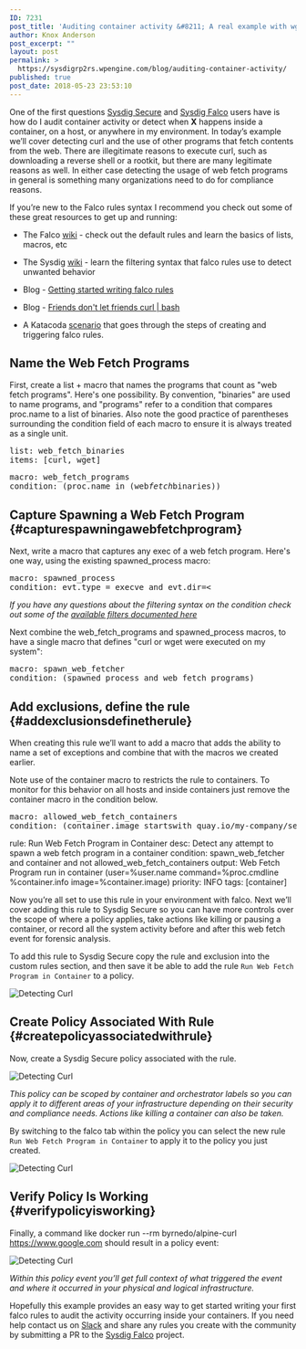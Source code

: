```yaml
---
ID: 7231
post_title: 'Auditing container activity &#8211; A real example with wget and curl using Sysdig Secure.'
author: Knox Anderson
post_excerpt: ""
layout: post
permalink: >
  https://sysdigrp2rs.wpengine.com/blog/auditing-container-activity/
published: true
post_date: 2018-05-23 23:53:10
---
```

One of the first questions [Sysdig Secure][1] and [Sysdig Falco][2] users have is how do I audit container activity or detect when **X** happens inside a container, on a host, or anywhere in my environment. In today’s example we’ll cover detecting curl and the use of other programs that fetch contents from the web. There are illegitimate reasons to execute curl, such as downloading a reverse shell or a rootkit, but there are many legitimate reasons as well. In either case detecting the usage of web fetch programs in general is something many organizations need to do for compliance reasons.

If you’re new to the Falco rules syntax I recommend you check out some of these great resources to get up and running:

*   The Falco <a href="https://github.com/draios/falco/wiki/Falco-Rules" target="_blank" rel="noopener">wiki</a> - check out the default rules and learn the basics of lists, macros, etc

*   The Sysdig <a href="https://github.com/draios/sysdig/wiki/Sysdig-User-Guide" target="_blank" rel="noopener">wik</a><a href="https://github.com/draios/sysdig/wiki/Sysdig-User-Guide" target="_blank" rel="noopener">i</a> - learn the filtering syntax that falco rules use to detect unwanted behavior

*   Blog - <a href="https://sysdigrp2rs.wpengine.com/blog/getting-started-writing-falco-rules/" target="_blank" rel="noopener">Getting started writing falco rules</a>

*   Blog - <a href="https://sysdigrp2rs.wpengine.com/blog/friends-dont-let-friends-curl-bash/" target="_blank" rel="noopener">Friends don't let friends curl | bash</a>

*   A Katacoda <a href="https://katacoda.com/sysdig/scenarios/sysdig-falco" target="_blank" rel="noopener">scenario</a> that goes through the steps of creating and triggering falco rules.

## Name the Web Fetch Programs

First, create a list + macro that names the programs that count as "web fetch programs". Here's one possibility. By convention, "binaries" are used to name programs, and "programs" refer to a condition that compares proc.name to a list of binaries. Also note the good practice of parentheses surrounding the condition field of each macro to ensure it is always treated as a single unit.

<pre>list: web_fetch_binaries
items: [curl, wget]</pre>

<pre>macro: web_fetch_programs
condition: (proc.name in (web<em>fetch</em>binaries))</pre>

## Capture Spawning a Web Fetch Program {#capturespawningawebfetchprogram}

Next, write a macro that captures any exec of a web fetch program. Here's one way, using the existing spawned_process macro:

<pre>macro: spawned_process
condition: evt.type = execve and evt.dir=&lt;
</pre>

*If you have any questions about the filtering syntax on the condition check out some of the [available filters documented here][3]*

Next combine the web_fetch_programs and spawned_process macros, to have a single macro that defines "curl or wget were executed on my system":

<pre>macro: spawn_web_fetcher
condition: (spawned_process and web_fetch_programs)
</pre>

## Add exclusions, define the rule {#addexclusionsdefinetherule}

When creating this rule we’ll want to add a macro that adds the ability to name a set of exceptions and combine that with the macros we created earlier.

Note use of the container macro to restricts the rule to containers. To monitor for this behavior on all hosts and inside containers just remove the container macro in the condition below.

<pre>macro: allowed_web_fetch_containers
condition: (container.image startswith quay.io/my-company/services)
</pre>

rule: Run Web Fetch Program in Container desc: Detect any attempt to spawn a web fetch program in a container condition: spawn_web_fetcher and container and not allowed_web_fetch_containers output: Web Fetch Program run in container (user=%user.name command=%proc.cmdline %container.info image=%container.image) priority: INFO tags: [container]

Now you’re all set to use this rule in your environment with falco. Next we’ll cover adding this rule to Sysdig Secure so you can have more controls over the scope of where a policy applies, take actions like killing or pausing a container, or record all the system activity before and after this web fetch event for forensic analysis.

To add this rule to Sysdig Secure copy the rule and exclusion into the custom rules section, and then save it be able to add the rule `Run Web Fetch Program in Container` to a policy.

![Detecting Curl][4]

## Create Policy Associated With Rule {#createpolicyassociatedwithrule}

Now, create a Sysdig Secure policy associated with the rule.

![Detecting Curl][5]

*This policy can be scoped by container and orchestrator labels so you can apply it to different areas of your infrastructure depending on their security and compliance needs. Actions like killing a container can also be taken.*

By switching to the falco tab within the policy you can select the new rule `Run Web Fetch Program in Container` to apply it to the policy you just created. 

![Detecting Curl][6]



## Verify Policy Is Working {#verifypolicyisworking}



Finally, a command like docker run --rm byrnedo/alpine-curl <a href="https://www.google.com/" target="_blank" rel="noopener">https://www.google.com</a> should result in a policy event:



![Detecting Curl][7]



*Within this policy event you’ll get full context of what triggered the event and where it occurred in your physical and logical infrastructure.*



Hopefully this example provides an easy way to get started writing your first falco rules to audit the activity occurring inside your containers. If you need help contact us on [Slack][8] and share any rules you create with the community by submitting a PR to the [Sysdig Falco][9] project.

 [1]: http://sysdigrp2rs.wpengine.com/products/secure
 [2]: https://sysdigrp2rs.wpengine.com/opensource/falco/
 [3]: https://github.com/draios/sysdig/wiki/Sysdig-User-Guide#user-content-filtering
 [4]: /wp-content/uploads/2018/05/Detecting_curl_1.png
 [5]: /wp-content/uploads/2018/05/Detecting_curl_2.png
 [6]: /wp-content/uploads/2018/05/Detecting_curl_3.png
 [7]: /wp-content/uploads/2018/05/Detecting_curl_4.png
 [8]: http://sysdig.slack.com
 [9]: https://github.com/draios/falco/pulls